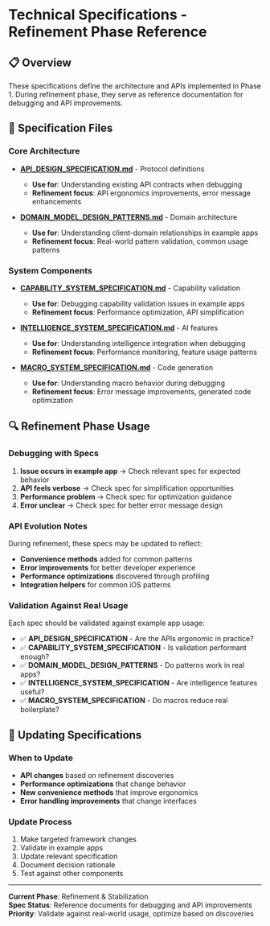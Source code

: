# Technical Specifications - Refinement Phase Reference

## 📋 Overview

These specifications define the architecture and APIs implemented in Phase 1. During refinement phase, they serve as reference documentation for debugging and API improvements.

## 🔧 Specification Files

### Core Architecture
- **[API_DESIGN_SPECIFICATION.md](API_DESIGN_SPECIFICATION.md)** - Protocol definitions
  - **Use for**: Understanding existing API contracts when debugging
  - **Refinement focus**: API ergonomics improvements, error message enhancements

- **[DOMAIN_MODEL_DESIGN_PATTERNS.md](DOMAIN_MODEL_DESIGN_PATTERNS.md)** - Domain architecture
  - **Use for**: Understanding client-domain relationships in example apps
  - **Refinement focus**: Real-world pattern validation, common usage patterns

### System Components
- **[CAPABILITY_SYSTEM_SPECIFICATION.md](CAPABILITY_SYSTEM_SPECIFICATION.md)** - Capability validation
  - **Use for**: Debugging capability validation issues in example apps
  - **Refinement focus**: Performance optimization, API simplification

- **[INTELLIGENCE_SYSTEM_SPECIFICATION.md](INTELLIGENCE_SYSTEM_SPECIFICATION.md)** - AI features
  - **Use for**: Understanding intelligence integration when debugging
  - **Refinement focus**: Performance monitoring, feature usage patterns

- **[MACRO_SYSTEM_SPECIFICATION.md](MACRO_SYSTEM_SPECIFICATION.md)** - Code generation
  - **Use for**: Understanding macro behavior during debugging
  - **Refinement focus**: Error message improvements, generated code optimization

## 🔍 Refinement Phase Usage

### Debugging with Specs
1. **Issue occurs in example app** → Check relevant spec for expected behavior
2. **API feels verbose** → Check spec for simplification opportunities  
3. **Performance problem** → Check spec for optimization guidance
4. **Error unclear** → Check spec for better error message design

### API Evolution Notes
During refinement, these specs may be updated to reflect:
- **Convenience methods** added for common patterns
- **Error improvements** for better developer experience
- **Performance optimizations** discovered through profiling
- **Integration helpers** for common iOS patterns

### Validation Against Real Usage
Each spec should be validated against example app usage:
- ✅ **API_DESIGN_SPECIFICATION** - Are the APIs ergonomic in practice?
- ✅ **CAPABILITY_SYSTEM_SPECIFICATION** - Is validation performant enough?
- ✅ **DOMAIN_MODEL_DESIGN_PATTERNS** - Do patterns work in real apps?
- ✅ **INTELLIGENCE_SYSTEM_SPECIFICATION** - Are intelligence features useful?
- ✅ **MACRO_SYSTEM_SPECIFICATION** - Do macros reduce real boilerplate?

## 📝 Updating Specifications

### When to Update
- **API changes** based on refinement discoveries
- **Performance optimizations** that change behavior
- **New convenience methods** that improve ergonomics
- **Error handling improvements** that change interfaces

### Update Process
1. Make targeted framework changes
2. Validate in example apps
3. Update relevant specification
4. Document decision rationale
5. Test against other components

---

**Current Phase**: Refinement & Stabilization  
**Spec Status**: Reference documents for debugging and API improvements  
**Priority**: Validate against real-world usage, optimize based on discoveries